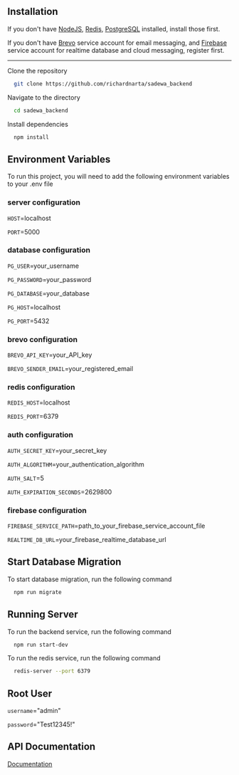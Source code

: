 
## Installation

If you don't have [NodeJS](https://nodejs.org/en/download/package-manager), [Redis](https://redis.io/), [PostgreSQL](https://www.postgresql.org/) installed, install those first.

If you don't have [Brevo](https://www.brevo.com/) service account for email messaging, and [Firebase](https://firebase.google.com) service account for realtime database and cloud messaging, register first.

---

Clone the repository

```bash
  git clone https://github.com/richardnarta/sadewa_backend
```

Navigate to the directory

```bash
  cd sadewa_backend
```

Install dependencies

```bash
  npm install
```

    
## Environment Variables

To run this project, you will need to add the following environment variables to your .env file

### server configuration

`HOST`=localhost

`PORT`=5000

### database configuration

`PG_USER`=your_username

`PG_PASSWORD`=your_password

`PG_DATABASE`=your_database

`PG_HOST`=localhost

`PG_PORT`=5432

### brevo configuration

`BREVO_API_KEY`=your_API_key

`BREVO_SENDER_EMAIL`=your_registered_email

### redis configuration

`REDIS_HOST`=localhost

`REDIS_PORT`=6379

### auth configuration

`AUTH_SECRET_KEY`=your_secret_key

`AUTH_ALGORITHM`=your_authentication_algorithm

`AUTH_SALT`=5

`AUTH_EXPIRATION_SECONDS`=2629800

### firebase configuration

`FIREBASE_SERVICE_PATH`=path_to_your_firebase_service_account_file

`REALTIME_DB_URL`=your_firebase_realtime_database_url


## Start Database Migration

To start database migration, run the following command

```bash
  npm run migrate
```


## Running Server

To run the backend service, run the following command

```bash
  npm run start-dev
```

To run the redis service, run the following command

```bash
  redis-server --port 6379
```


## Root User

`username`="admin"

`password`="Test12345!"


## API Documentation

[Documentation](https://docs.google.com/spreadsheets/d/1utMbEjBV4yvi6SznqQXrRF3L5p6jMc0gkrOxfiaUscI/edit?usp=sharing)

